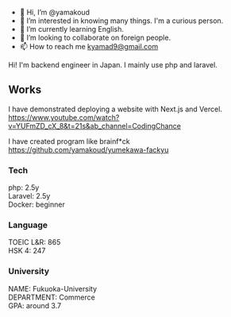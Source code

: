 - 👋 Hi, I’m @yamakoud
- 👀 I’m interested in knowing many things. I'm a curious person.
- 🌱 I’m currently learning English.
- 💞️ I’m looking to collaborate on foreign people.
- 📫 How to reach me kyamad9@gmail.com

Hi!
I'm backend engineer in Japan. I mainly use php and laravel.


## Works

I have demonstrated deploying a website with Next.js and Vercel.</br>
https://www.youtube.com/watch?v=YUFmZD_cX_8&t=21s&ab_channel=CodingChance

I have created program like brainf\*ck</br>
https://github.com/yamakoud/yumekawa-fackyu


### Tech
php: 2.5y<br>
Laravel: 2.5y<br>
Docker: beginner<br>

### Language
 
TOEIC L&R: 865<br>
HSK 4: 247<br>

### University
 
NAME: Fukuoka-University<br>
DEPARTMENT: Commerce<br>
GPA: around 3.7<br>

<!---
yamakoud/yamakoud is a ✨ special ✨ repository because its `README.md` (this file) appears on your GitHub profile.
You can click the Preview link to take a look at your changes.
--->
